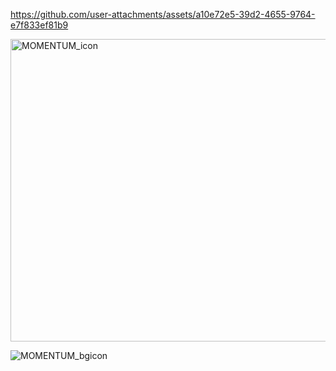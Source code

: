 https://github.com/user-attachments/assets/a10e72e5-39d2-4655-9764-e7f833ef81b9

<img width="515" height="484" alt="MOMENTUM_icon" src="https://github.com/user-attachments/assets/e0bea0ea-d21e-4a77-8d8c-3c6a8923532e" />

![MOMENTUM_bgicon](https://github.com/user-attachments/assets/64c11691-29e0-472f-9ccc-a93de9235dcc)
